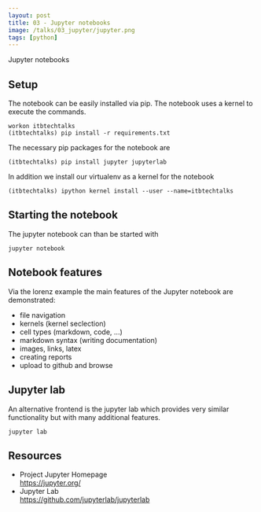 ```yaml
---
layout: post
title: 03 - Jupyter notebooks
image: /talks/03_jupyter/jupyter.png
tags: [python]
---
```


Jupyter notebooks

## Setup
The notebook can be easily installed via pip. The notebook uses a kernel to execute the commands.

```
workon itbtechtalks
(itbtechtalks) pip install -r requirements.txt
```
The necessary pip packages for the notebook are
```
(itbtechtalks) pip install jupyter jupyterlab
```

In addition we install our virtualenv as a kernel for the notebook
```
(itbtechtalks) ipython kernel install --user --name=itbtechtalks
```

## Starting the notebook
The jupyter notebook can than be started with
```
jupyter notebook
```

## Notebook features
Via the lorenz example the main features of the Jupyter notebook are demonstrated:

- file navigation
- kernels (kernel seclection)
- cell types (markdown, code, ...)
- markdown syntax (writing documentation)
- images, links, latex
- creating reports
- upload to github and browse


## Jupyter lab
An alternative frontend is the jupyter lab which provides very similar functionality but with many additional features.
```
jupyter lab
```

## Resources
* Project Jupyter Homepage  
https://jupyter.org/ 
* Jupyter Lab  
https://github.com/jupyterlab/jupyterlab